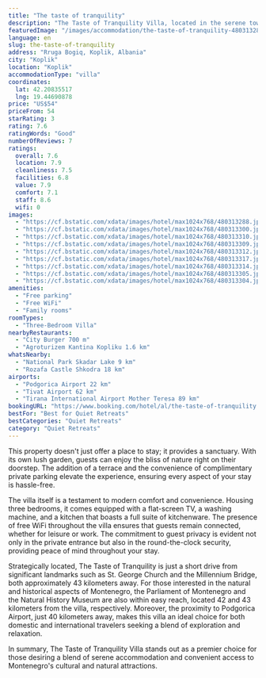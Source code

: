 ```yaml
---
title: "The taste of tranquility"
description: "The Taste of Tranquility Villa, located in the serene town of Koplik, emerges as a haven of peace just a stone's throw away from some of Montenegro's most revered landmarks."
featuredImage: "/images/accommodation/the-taste-of-tranquility-480313288.jpg"
language: en
slug: the-taste-of-tranquility
address: "Rruga Bogiq, Koplik, Albania"
city: "Koplik"
location: "Koplik"
accommodationType: "villa"
coordinates:
  lat: 42.20835517
  lng: 19.44690878
price: "US$54"
priceFrom: 54
starRating: 3
rating: 7.6
ratingWords: "Good"
numberOfReviews: 7
ratings:
  overall: 7.6
  location: 7.9
  cleanliness: 7.5
  facilities: 6.8
  value: 7.9
  comfort: 7.1
  staff: 8.6
  wifi: 0
images:
  - "https://cf.bstatic.com/xdata/images/hotel/max1024x768/480313288.jpg?k=939ea99d3adc9a30166b983e4f427396e579762430ec4a5a2365da9b91cf9f81&o=&hp=1"
  - "https://cf.bstatic.com/xdata/images/hotel/max1024x768/480313300.jpg?k=f1b753e098dc36d09c249f92b1008c60a877c83aa129252a0008481a5ac94c07&o=&hp=1"
  - "https://cf.bstatic.com/xdata/images/hotel/max1024x768/480313310.jpg?k=953ca1048003e69dc42d9fc5c3ef6b95eeeb6f1047006b368e615feb608729c9&o=&hp=1"
  - "https://cf.bstatic.com/xdata/images/hotel/max1024x768/480313309.jpg?k=eb4b162e062001316d7e8d8feadb5b44ca0091a6694f02d095e67ff544bf2fe4&o=&hp=1"
  - "https://cf.bstatic.com/xdata/images/hotel/max1024x768/480313312.jpg?k=e76194bcdb33f481ab3fb399bab5b41f4bf4983272fc6ff073e46d936d3bb5e7&o=&hp=1"
  - "https://cf.bstatic.com/xdata/images/hotel/max1024x768/480313317.jpg?k=805bbf93090ae79f4743922378484fb84428d3ad1fd617c9f0968926bc9c074b&o=&hp=1"
  - "https://cf.bstatic.com/xdata/images/hotel/max1024x768/480313314.jpg?k=6d2f409587829f9b17813bf9f8b858d11f16f56e9f28d7885fa8d32cfec9108d&o=&hp=1"
  - "https://cf.bstatic.com/xdata/images/hotel/max1024x768/480313305.jpg?k=5a22191ccbd7cc2d475f2621c73b9648fb3b4d09339f075447a9107824ed9041&o=&hp=1"
  - "https://cf.bstatic.com/xdata/images/hotel/max1024x768/480313304.jpg?k=6b53ac826a1c197e5050c0e8b6662eb7fc16dd5dc3909963df4879861a8a2234&o=&hp=1"
amenities:
  - "Free parking"
  - "Free WiFi"
  - "Family rooms"
roomTypes:
  - "Three-Bedroom Villa"
nearbyRestaurants:
  - "City Burger 700 m"
  - "Agroturizem Kantina Kopliku 1.6 km"
whatsNearby:
  - "National Park Skadar Lake 9 km"
  - "Rozafa Castle Shkodra 18 km"
airports:
  - "Podgorica Airport 22 km"
  - "Tivat Airport 62 km"
  - "Tirana International Airport Mother Teresa 89 km"
bookingURL: "https://www.booking.com/hotel/al/the-taste-of-tranquility.en-gb.html?aid=8035640"
bestFor: "Best for Quiet Retreats"
bestCategories: "Quiet Retreats"
category: "Quiet Retreats"
---
```


This property doesn't just offer a place to stay; it provides a sanctuary. With its own lush garden, guests can enjoy the bliss of nature right on their doorstep. The addition of a terrace and the convenience of complimentary private parking elevate the experience, ensuring every aspect of your stay is hassle-free.

The villa itself is a testament to modern comfort and convenience. Housing three bedrooms, it comes equipped with a flat-screen TV, a washing machine, and a kitchen that boasts a full suite of kitchenware. The presence of free WiFi throughout the villa ensures that guests remain connected, whether for leisure or work. The commitment to guest privacy is evident not only in the private entrance but also in the round-the-clock security, providing peace of mind throughout your stay.

Strategically located, The Taste of Tranquility is just a short drive from significant landmarks such as St. George Church and the Millennium Bridge, both approximately 43 kilometers away. For those interested in the natural and historical aspects of Montenegro, the Parliament of Montenegro and the Natural History Museum are also within easy reach, located 42 and 43 kilometers from the villa, respectively. Moreover, the proximity to Podgorica Airport, just 40 kilometers away, makes this villa an ideal choice for both domestic and international travelers seeking a blend of exploration and relaxation.

In summary, The Taste of Tranquility Villa stands out as a premier choice for those desiring a blend of serene accommodation and convenient access to Montenegro's cultural and natural attractions.
